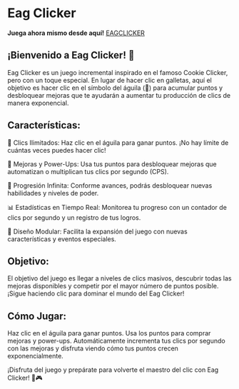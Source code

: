 # **Eag Clicker**
**Juega ahora mismo desde aquí!** [EAGCLICKER](https://agchdev.github.io/EAGClicker.github.io/)

## ¡Bienvenido a Eag Clicker! 🚀

Eag Clicker es un juego incremental inspirado en el famoso Cookie Clicker, pero con un toque especial. En lugar de hacer clic en galletas, aquí el objetivo es hacer clic en el símbolo del águila (🦅) para acumular puntos y desbloquear mejoras que te ayudarán a aumentar tu producción de clics de manera exponencial.

## **Características:**

🌟 Clics Ilimitados: Haz clic en el águila para ganar puntos. ¡No hay límite de cuántas veces puedes hacer clic!

🎯 Mejoras y Power-Ups: Usa tus puntos para desbloquear mejoras que automatizan o multiplican tus clics por segundo (CPS).

🚀 Progresión Infinita: Conforme avances, podrás desbloquear nuevas habilidades y niveles de poder.

📊 Estadísticas en Tiempo Real: Monitorea tu progreso con un contador de clics por segundo y un registro de tus logros.

🔧 Diseño Modular: Facilita la expansión del juego con nuevas características y eventos especiales.

## **Objetivo:**

El objetivo del juego es llegar a niveles de clics masivos, descubrir todas las mejoras disponibles y competir por el mayor número de puntos posible. ¡Sigue haciendo clic para dominar el mundo del Eag Clicker!

## **Cómo Jugar:**

Haz clic en el águila para ganar puntos.
Usa los puntos para comprar mejoras y power-ups.
Automáticamente incrementa tus clics por segundo con las mejoras y disfruta viendo cómo tus puntos crecen exponencialmente.

¡Disfruta del juego y prepárate para volverte el maestro del clic con Eag Clicker! 🦅🎮
